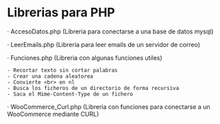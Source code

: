 # Librerias para PHP

· AccesoDatos.php (Libreria para conectarse a una base de datos mysql)

· LeerEmails.php (Libreria para leer emails de un servidor de correo)

· Funciones.php (Libreria con algunas funciones utiles)
  
    - Recortar texto sin cortar palabras
    - Crear una cadena aleatorea
    - Convierte <br> en nl
    - Busca los ficheros de un directorio de forma recursiva
    - Saca el Mime-Content-Type de un fichero

· WooCommerce_Curl.php (Libreria con funciones para conectarse a un WooCommerce mediante CURL)
